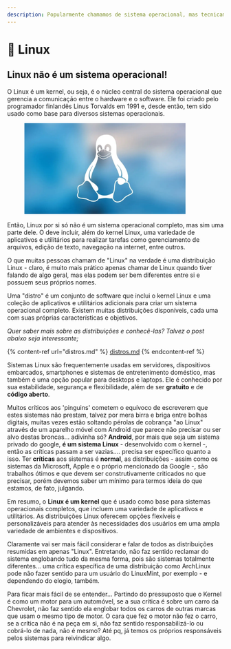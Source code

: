 ```yaml
---
description: Popularmente chamamos de sistema operacional, mas tecnicamente....
---
```


# 🐧 Linux

## Linux não é um sistema operacional!

O Linux é um kernel, ou seja, é o núcleo central do sistema operacional que gerencia a comunicação entre o hardware e o software. Ele foi criado pelo programador finlandês Linus Torvalds em 1991 e, desde então, tem sido usado como base para diversos sistemas operacionais.

<figure><img src="../../../.gitbook/assets/image (12).png" alt="" width="375"><figcaption></figcaption></figure>

Então, Linux por si só não é um sistema operacional completo, mas sim uma parte dele. O deve incluir, além do kernel Linux, uma variedade de aplicativos e utilitários para realizar tarefas como gerenciamento de arquivos, edição de texto, navegação na internet, entre outros.

O que muitas pessoas chamam de "Linux" na verdade é uma distribuição Linux - claro, é muito mais prático apenas chamar de Linux quando tiver falando de algo geral, mas elas podem ser bem diferentes entre si e possuem seus próprios nomes.&#x20;

Uma "distro" é um conjunto de software que inclui o kernel Linux e uma coleção de aplicativos e utilitários adicionais para criar um sistema operacional completo. Existem muitas distribuições disponíveis, cada uma com suas próprias características e objetivos.

_Quer saber mais sobre as distribuições e conhecê-las? Talvez o post abaixo seja interessante;_

{% content-ref url="distros.md" %}
[distros.md](distros.md)
{% endcontent-ref %}

Sistemas Linux são frequentemente usadas em servidores, dispositivos embarcados, smartphones e sistemas de entretenimento doméstico, mas também é uma opção popular para desktops e laptops. Ele é conhecido por sua estabilidade, segurança e flexibilidade, além de ser **gratuito** e de **código aberto**.

Muitos críticos aos 'pinguins' cometem o equívoco de escreverem que estes sistemas não prestam, talvez por mera birra e briga entre bolhas digitais, muitas vezes estão soltando pérolas de cobrança "ao Linux" através de um aparelho móvel com Android que parece não precisar ou ser alvo destas broncas... adivinha só? **Android**, por mais que seja um sistema privado do google, **é um sistema Linux** - desenvolvido com o kernel -, então as críticas passam a ser vazias.... precisa ser específico quanto a isso. Ter **críticas** aos sistemas é **normal**, as distribuições - assim como os sistemas da Microsoft, Apple e o próprio mencionado da Google -, são trabalhos ótimos e que devem ser construtivamente criticados no que precisar, porém devemos saber um mínimo para termos ideia do que estamos, de fato, julgando.

Em resumo, o **Linux é um kernel** que é usado como base para sistemas operacionais completos, que incluem uma variedade de aplicativos e utilitários. As distribuições Linux oferecem opções flexíveis e personalizáveis para atender às necessidades dos usuários em uma ampla variedade de ambientes e dispositivos.&#x20;

Claramente vai ser mais fácil considerar e falar de todos as distribuições resumidas em apenas "Linux". Entretando, não faz sentido reclamar do sistema englobando tudo da mesma forma, pois são sistemas totalmente diferentes... uma crítica específica de uma distribuição como ArchLinux pode não fazer sentido para um usuário do LinuxMint, por exemplo - e dependendo do elogio, também.&#x20;

Para ficar mais fácil de se entender... Partindo do pressuposto que o Kernel é como um motor para um automóvel, se a sua crítica é sobre um carro da Chevrolet, não faz sentido ela englobar todos os carros de outras marcas que usam o mesmo tipo de motor. O cara que fez o motor não fez o carro, se a crítica não é na peça em si, não faz sentido responsabilizá-lo ou cobrá-lo de nada, não é mesmo? Até pq, já temos os próprios responsáveis pelos sistemas para reivindicar algo.
